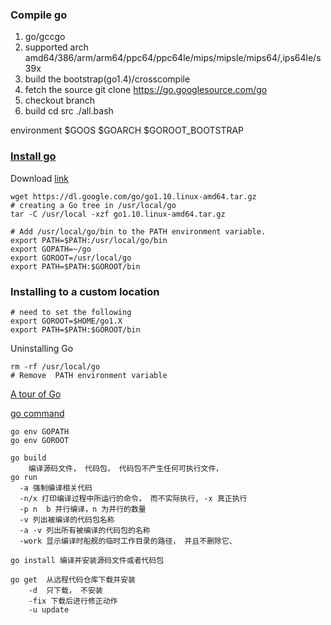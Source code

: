 ### Compile go

1. go/gccgo
2. supported arch amd64/386/arm/arm64/ppc64/ppc64le/mips/mipsle/mips64/,ips64le/s39x
3. build the bootstrap(go1.4)/crosscompile
4. fetch the source 
 git clone https://go.googlesource.com/go
5.  checkout branch 
6. build
cd src
./all.bash


environment
    $GOOS $GOARCH
    $GOROOT_BOOTSTRAP



###  [Install go ](https://golang.org/doc/install)
Download [link](https://golang.org/dl/)
```
wget https://dl.google.com/go/go1.10.linux-amd64.tar.gz
# creating a Go tree in /usr/local/go
tar -C /usr/local -xzf go1.10.linux-amd64.tar.gz

# Add /usr/local/go/bin to the PATH environment variable.
export PATH=$PATH:/usr/local/go/bin
export GOPATH=~/go
export GOROOT=/usr/local/go
export PATH=$PATH:$GOROOT/bin

```
### Installing to a custom location
```
# need to set the following
export GOROOT=$HOME/go1.X
export PATH=$PATH:$GOROOT/bin
```

Uninstalling Go
```
rm -rf /usr/local/go
# Remove  PATH environment variable
```

[ A tour of Go](https://tour.golang.org/list)


[go command](https://www.imooc.com/video/7208)
```
go env GOPATH
go env GOROOT

go build 
    编译源码文件， 代码包， 代码包不产生任何可执行文件， 
go run
  -a 强制编译相关代码
  -n/x 打印编译过程中所运行的命令， 而不实际执行, -x 真正执行
  -p n  b 并行编译，n 为并行的数量
  -v 列出被编译的代码包名称
  -a -v 列出所有被编译的代码包的名称
  -work 显示编译时船舰的临时工作目录的路径， 并且不删除它、

go install 编译并安装源码文件或者代码包

go get  从远程代码仓库下载并安装
    -d  只下载， 不安装
    -fix 下载后进行修正动作
    -u update
```
